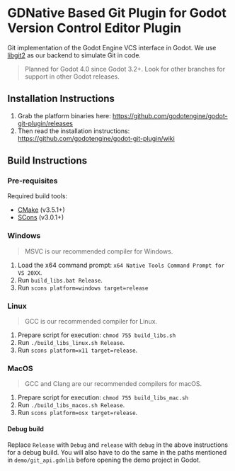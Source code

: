 # GDNative Based Git Plugin for Godot Version Control Editor Plugin

Git implementation of the Godot Engine VCS interface in Godot. We use [libgit2](https://libgit2.org) as our backend to simulate Git in code.

> Planned for Godot 4.0 since Godot 3.2+. Look for other branches for support in other Godot releases.

## Installation Instructions

 1. Grab the platform binaries here: <https://github.com/godotengine/godot-git-plugin/releases>
 2. Then read the installation instructions: <https://github.com/godotengine/godot-git-plugin/wiki>

## Build Instructions

### Pre-requisites

Required build tools:

* [CMake](https://cmake.org/download/) (v3.5.1+)
* [SCons](https://scons.org/pages/download.html) (v3.0.1+)

### Windows

> MSVC is our recommended compiler for Windows.

1. Load the x64 command prompt: `x64 Native Tools Command Prompt for VS 20XX`.
2. Run `build_libs.bat Release`.
3. Run `scons platform=windows target=release`

### Linux

> GCC is our recommended compiler for Linux.

1. Prepare script for execution: `chmod 755 build_libs.sh`
2. Run `./build_libs_linux.sh Release`.
3. Run `scons platform=x11 target=release`.

### MacOS

> GCC and Clang are our recommended compilers for macOS.

1. Prepare script for execution: `chmod 755 build_libs_mac.sh`
2. Run `./build_libs_macos.sh Release`.
3. Run `scons platform=osx target=release`.

#### Debug build

Replace `Release` with `Debug` and `release` with `debug` in the above instructions for a debug build. You will also have to do the same in the paths mentioned in `demo/git_api.gdnlib` before opening the demo project in Godot.
